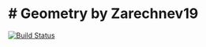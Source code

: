 # # Geometry by Zarechnev19
[![Build Status](https://travis-ci.com/Zarechnev19/geometry.svg?branch=master)](https://travis-ci.com/Zarechnev19/geometry)
